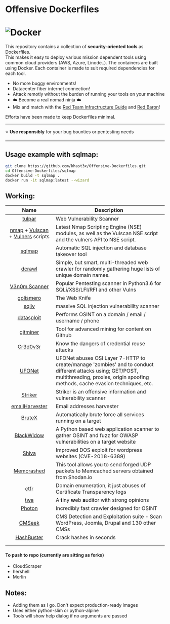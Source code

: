 

Offensive Dockerfiles
===

![Docker](https://i.imgur.com/M1KKzwO.jpg)
===


This repository contains a collection of **security-oriented tools** as Dockerfiles.  
This makes it easy to deploy various mission dependent tools using common cloud providers (AWS, Azure, Linode..). The containers are built using Docker. Each container is made to suit required dependencies for each tool.  

* No more buggy environments!  
* Datacenter fiber internet connection!  
* Attack remotly without the burden of running your tools on your machine
* :cloud: Become a real nomad ninja :cloud:
* Mix and match with the [Red Team Infractructure Guide](https://github.com/bluscreenofjeff/Red-Team-Infrastructure-Wiki) and [Red Baron](https://github.com/Coalfire-Research/Red-Baron)!



Efforts have been made to keep Dockerfiles minimal.  

----
:star: **Use responsibly** for your bug bounties or pentesting needs 

---

## Usage example with sqlmap:

```bash
git clone https://github.com/khast3x/Offensive-Dockerfiles.git
cd Offensive-Dockerfiles/sqlmap
docker build -t sqlmap .
docker run -it sqlmap:latest --wizard

```

## Working:

| Name 	| Description 	|
|:----------------------------------------------------------------------------------------------------------------------------------------:	|----------------------------------------------------------------------------------------------------------------------------------------------------------------------------------------------	|
| [tulpar](https://github.com/anilbaranyelken/tulpar) 	| Web Vulnerability Scanner 	|
| [nmap](https://nmap.org) + [Vulscan](https://github.com/scipag/vulscan) + [Vulners](https://github.com/vulnersCom/nmap-vulners) scripts  	| Latest Nmap Scripting Engine (NSE) modules, as well as the Vulscan NSE script and the vulners API to NSE script. 	|
| [sqlmap](https://github.com/sqlmapproject/sqlmap) 	| Automatic SQL injection and database takeover tool 	|
| [dcrawl](https://github.com/kgretzky/dcrawl) 	| Simple, but smart, multi-threaded web crawler for randomly gathering huge lists of unique domain names. 	|
| [V3n0m Scanner](https://github.com/v3n0m-Scanner/V3n0M-Scanner) 	| Popular Pentesting scanner in Python3.6 for SQLi/XSS/LFI/RFI and other Vulns 	|
| [golismero](https://github.com/golismero/golismero) 	| The Web Knife 	|
| [sqliv](https://github.com/Hadesy2k/sqliv) 	| massive SQL injection vulnerability scanner 	|
| [datasploit](https://datasploit.github.io/datasploit) 	| Performs OSINT on a domain / email / username / phone 	|
| [gitminer](http://github.com/danilovazb/gitminer) 	| Tool for advanced mining for content on Github 	|
| [Cr3d0v3r](https://github.com/D4Vinci/Cr3dOv3r) 	| Know the dangers of credential reuse attacks 	|
| [UFONet](https://github.com/epsylon/ufonet) 	| UFONet abuses OSI Layer 7-HTTP to create/manage 'zombies' and to conduct different attacks using; GET/POST, multithreading, proxies, origin spoofing methods, cache evasion techniques, etc. 	|
| [Striker](https://github.com/UltimateHackers/Striker) 	| Striker is an offensive information and vulnerability scanner 	|
| [emailHarvester](https://github.com/maldevel/EmailHarvester) 	| Email addresses harvester 	|
| [BruteX](https://github.com/1N3/BruteX) 	| Automatically brute force all services running on a target 	|
| [BlackWidow](https://github.com/1N3/BlackWidow) 	| A Python based web application scanner to gather OSINT and fuzz for OWASP vulnerabilities on a target website 	|
| [Shiva](https://github.com/UltimateHackers/Shiva) 	|  Improved DOS exploit for wordpress websites (CVE-2018-6389) 	|
| [Memcrashed](https://github.com/649/Memcrashed-DDoS-Exploit) 	| This tool allows you to send forged UDP packets to Memcached servers obtained from Shodan.io 	|
| [ctfr](https://github.com/UnaPibaGeek/ctfr.git) 	| Domain enumeration, it just abuses of Certificate Transparency logs 	|
| [twa](https://github.com/woodruffw/twa) 	| A **t**iny **w**eb **a**uditor with strong opinions 	|
| [Photon](https://github.com/s0md3v/Photon) 	| Incredibly fast crawler designed for OSINT 	|
| [CMSeek](https://github.com/Tuhinshubhra/CMSeeK) 	| CMS Detection and Exploitation suite - Scan WordPress, Joomla, Drupal and 130 other CMSs 	|
| [HashBuster](https://github.com/s0md3v/Hash-Buster) 	| Crack hashes in seconds 	|
|  	|  	|
|  	|  	|


#### To push to repo (currently are sitting as forks)
* CloudScraper
* hershell
* Merlin

## Notes:

* Adding them as I go. Don't expect production-ready images  
* Uses either python-slim or python-alpine
* Tools will show help dialog if no arguments are passed  


